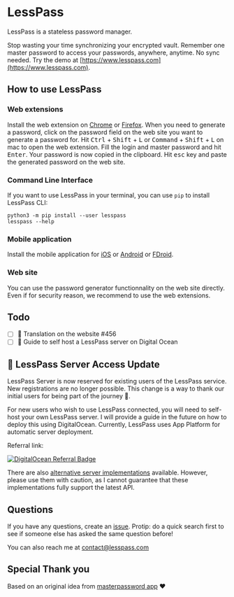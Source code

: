 # LessPass

LessPass is a stateless password manager.

Stop wasting your time synchronizing your encrypted vault. Remember one master password to access your passwords, anywhere, anytime. No sync needed. Try the demo at [https://www.lesspass.com](https://www.lesspass.com).

## How to use LessPass

### Web extensions

Install the web extension on [Chrome](https://chrome.google.com/webstore/detail/lesspass/lcmbpoclaodbgkbjafnkbbinogcbnjih) or [Firefox](https://addons.mozilla.org/en-US/firefox/addon/lesspass/). When you need to generate a password, click on the password field on the web site you want to generate a password for. Hit <kbd>Ctrl</kbd> + <kbd>Shift</kbd> + <kbd>L</kbd> or <kbd>Command</kbd> + <kbd>Shift</kbd> + <kbd>L</kbd> on mac to open the web extension. Fill the login and master password and hit <kbd>Enter</kbd>. Your password is now copied in the clipboard. Hit <kbd>esc</kbd> key and paste the generated password on the web site.

### Command Line Interface

If you want to use LessPass in your terminal, you can use `pip` to install LessPass CLI:

    python3 -m pip install --user lesspass
    lesspass --help

### Mobile application

Install the mobile application for [iOS](https://apps.apple.com/app/id1531215924) or [Android](https://play.google.com/store/apps/details?id=com.lesspass.android) or [FDroid](https://f-droid.org/en/packages/com.lesspass.android/).

### Web site

You can use the password generator functionnality on the web site directly. Even if for security reason, we recommend to use the web extensions.

## Todo

- [ ] :speech_balloon: Translation on the website #456
- [ ] :memo: Guide to self host a LessPass server on Digital Ocean

## :rotating_light: LessPass Server Access Update

LessPass Server is now reserved for existing users of the LessPass service. New registrations are no longer possible. This change is a way to thank our initial users for being part of the journey :beers:.

For new users who wish to use LessPass connected, you will need to self-host your own LessPass server. I will provide a guide in the future on how to deploy this using DigitalOcean. Currently, LessPass uses App Platform for automatic server deployment.

Referral link:

[![DigitalOcean Referral Badge](https://web-platforms.sfo2.cdn.digitaloceanspaces.com/WWW/Badge%203.svg)](https://www.digitalocean.com/?refcode=7780bf9be762)

There are also [alternative server implementations](https://github.com/lesspass/lesspass/wiki/Third-party-implementations-of-LessPass#api-servers) available. However, please use them with caution, as I cannot guarantee that these implementations fully support the latest API.

## Questions

If you have any questions, create an [issue](issue).
Protip: do a quick search first to see if someone else has asked the same question before!

You can also reach me at contact@lesspass.com

## Special Thank you

Based on an original idea from [masterpassword app](https://masterpassword.app/) :heart:

